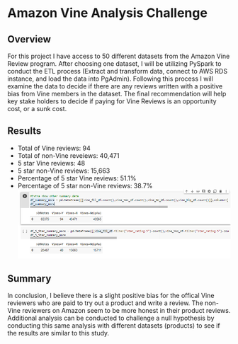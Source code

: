 # Amazon Vine Analysis Challenge

## Overview
For this project I have access to 50 different datasets from the Amazon Vine Review program. After choosing one dataset, I will be utilizing PySpark to conduct the ETL process (Extract and transform  data, connect to AWS RDS instance, and load the data into PgAdmin). Following this process I will examine the data to decide if there are any reviews written with a positive bias from Vine members in the dataset. The final recommendation will help key stake holders to decide if paying for Vine Reviews is an opportunity cost, or a sunk cost. 

## Results
- Total of Vine reviews: 94
- Total of non-Vine reveiews: 40,471
- 5 star Vine reviews: 48 
- 5 star non-Vine reviews: 15,663
- Percentage of 5 star Vine reviews: 51.1% 
- Percentage of 5 star non-Vine reviews: 38.7%
![A](https://github.com/wolfi584/Amazon_Vine_Analysis/blob/main/Resources/Step5_Summary.PNG?raw=true)

## Summary
In conclusion, I believe there is a slight positive bias for the offical Vine reviewers who are paid to try out a product and write a review. The non-Vine reviewers on Amazon seem to be more honest in their product reviews. Additional analysis can be conducted to challenge a null hypothesis by conducting this same analysis with different datasets (products) to see if the results are similar to this study. 



